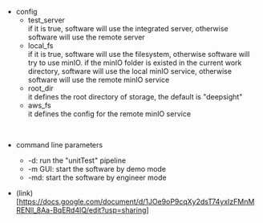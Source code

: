 * config  
    - test_server  
        if it is true, software will use the integrated server, otherwise software will use the remote server  
    - local_fs  
        if it is true, software will use the filesystem, otherwise software will try to use minIO. if the minIO folder is existed in the current work directory, software will use the local minIO service, otherwise software will use the remote minIO service  
    - root_dir  
        it defines the root directory of storage, the default is "deepsight"  
    - aws_fs  
        it defines the config for the remote minIO service  
</br>

* command line parameters  
    - -d: run the "unitTest" pipeline  
    - -m GUI: start the software by demo mode  
    - -md: start the software by engineer mode  

* (link)[https://docs.google.com/document/d/1JOe9oP9cqXy2dsT74yxIzFMnMRENll_8Aa-BqERd4IQ/edit?usp=sharing]